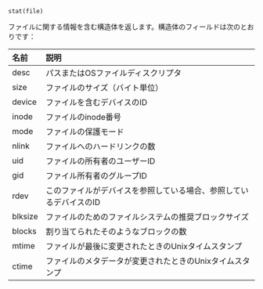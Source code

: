 ```
stat(file)
```

ファイルに関する情報を含む構造体を返します。構造体のフィールドは次のとおりです：

| 名前      | 説明                                 |
|:------- |:---------------------------------- |
| desc    | パスまたはOSファイルディスクリプタ                 |
| size    | ファイルのサイズ（バイト単位）                    |
| device  | ファイルを含むデバイスのID                     |
| inode   | ファイルのinode番号                       |
| mode    | ファイルの保護モード                         |
| nlink   | ファイルへのハードリンクの数                     |
| uid     | ファイルの所有者のユーザーID                    |
| gid     | ファイル所有者のグループID                     |
| rdev    | このファイルがデバイスを参照している場合、参照しているデバイスのID |
| blksize | ファイルのためのファイルシステムの推奨ブロックサイズ         |
| blocks  | 割り当てられたそのようなブロックの数                 |
| mtime   | ファイルが最後に変更されたときのUnixタイムスタンプ        |
| ctime   | ファイルのメタデータが変更されたときのUnixタイムスタンプ     |
